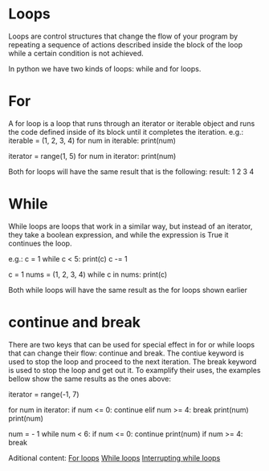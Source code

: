 # Loops

Loops are control structures that change the flow of your program by repeating a sequence of actions described inside the block of the loop while a certain condition is not achieved.

In python we have two kinds of loops: while and for loops.

# For

A for loop is a loop that runs through an iterator or iterable object and runs the code defined inside of its block until it completes the iteration.
e.g.:
iterable = (1, 2, 3, 4)
for num in iterable:
  print(num)

iterator = range(1, 5)
for num in iterator:
  print(num)

Both for loops will have the same result that is the following:
result:
1
2
3
4

# While
While loops are loops that work in a similar way, but instead of an iterator, they take a boolean expression, and while the expression is True it continues the loop.

e.g.:
c = 1
while c < 5:
  print(c)
  c -= 1

c = 1
nums = (1, 2, 3, 4)
while c in nums:
  print(c)

Both while loops will have the same result as the for loops shown earlier

# continue and break
There are two keys that can be used for special effect in for or while loops that can change their flow: continue and break.
The contiue keyword is used to stop the loop and proceed to the next iteration.
The break keyword is used to stop the loop and get out it.
To examplify their uses, the examples bellow show the same results as the ones above:

iterator = range(-1, 7)

for num in iterator:
  if num <= 0:
    continue
  elif num >= 4:
    break
  print(num)
print(num)

num = - 1
while num < 6:
  if num <= 0:
    continue
  print(num)
  if num >= 4:
    break


Aditional content:
<a href="https://youtu.be/cL4YDtFnCt4?si=CUKeBlc61OK8w7FC">For loops<a>
<a href="https://youtu.be/LH6OIn2lBaI?si=OaYTqfstku3kHNUR">While loops<a>
<a href="https://youtu.be/1OFp_-R2B2A?si=JTh1Ke8xKZzmtplE">Interrupting while loops<a>
